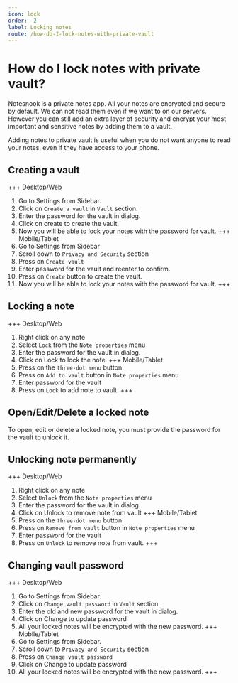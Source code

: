 ```yaml
---
icon: lock
order: -2
label: Locking notes
route: /how-do-I-lock-notes-with-private-vault
---
```


# How do I lock notes with private vault?

Notesnook is a private notes app. All your notes are encrypted and secure by default. We can not read them even if we want to on our servers. However you can still add an extra layer of security and encrypt your most important and sensitive notes by adding them to a vault. 

Adding notes to private vault is useful when you do not want anyone to read your notes, even if they have access to your phone.

## Creating a vault
+++ Desktop/Web
1. Go to Settings from Sidebar.
2. Click on `Create a vault` in `Vault` section.
3. Enter the password for the vault in dialog.
4. Click on create to create the vault.
5. Now you will be able to lock your notes with the password for vault.
+++ Mobile/Tablet
1. Go to Settings from Sidebar
2. Scroll down to `Privacy and Security` section
3. Press on `Create vault`
4. Enter password for the vault and reenter to confirm.
5. Press on `Create` button to create the vault.
6. Now you will be able to lock your notes with the password for vault.
+++

## Locking a note
+++ Desktop/Web
1. Right click on any note
2. Select `Lock` from the `Note properties` menu
3. Enter the password for the vault in dialog.
4. Click on Lock to lock the note.
+++ Mobile/Tablet
1. Press on the `three-dot menu` button 
2. Press on `Add to vault` button in `Note properties` menu
3. Enter password for the vault
4. Press on `Lock` to add note to vault.
+++

## Open/Edit/Delete a locked note
To open, edit or delete a locked note, you must provide the password for the vault to unlock it.

## Unlocking note permanently
+++ Desktop/Web
1. Right click on any note
2. Select `Unlock` from the `Note properties` menu
3. Enter the password for the vault in dialog.
4. Click on Unlock to remove note from vault
+++ Mobile/Tablet
1. Press on the `three-dot menu` button 
2. Press on `Remove from vault` button in `Note properties` menu
3. Enter password for the vault
4. Press on `Unlock` to  remove note from vault.
+++

## Changing vault password
+++ Desktop/Web
1. Go to Settings from Sidebar.
2. Click on `Change vault password` in `Vault` section.
3. Enter the old and new password for the vault in dialog.
4. Click on Change to update password
5. All your locked notes will be encrypted with the new password.
+++ Mobile/Tablet
1. Go to Settings from Sidebar.
2. Scroll down to `Privacy and Security` section
3. Press on `Change vault password`
4. Click on Change to update password
5. All your locked notes will be encrypted with the new password.
+++
